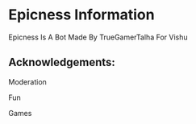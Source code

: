 # Epicness Information

Epicness Is A Bot Made By TrueGamerTalha For Vishu

## Acknowledgements:

Moderation

Fun

Games
